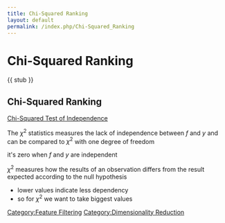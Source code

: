 ```yaml
---
title: Chi-Squared Ranking
layout: default
permalink: /index.php/Chi-Squared_Ranking
---
```


# Chi-Squared Ranking

{{ stub }}

## Chi-Squared Ranking
[Chi-Squared Test of Independence](Chi-Squared_Test_of_Independence)


The $\chi^2$ statistics measures the lack of independence between $f$ and $y$ and can be compared to $\chi^2$ with one degree of freedom

it's zero when $f$ and $y$ are independent

$\chi^2$ measures how the results of an observation differs from the result expected according to the null hypothesis 
- lower values indicate less dependency 
- so for $\chi^2$ we want to take biggest values


[Category:Feature Filtering](Category_Feature_Filtering)
[Category:Dimensionality Reduction](Category_Dimensionality_Reduction)